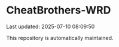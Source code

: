 # CheatBrothers-WRD

Last updated: 2025-07-10 08:09:50

This repository is automatically maintained.

